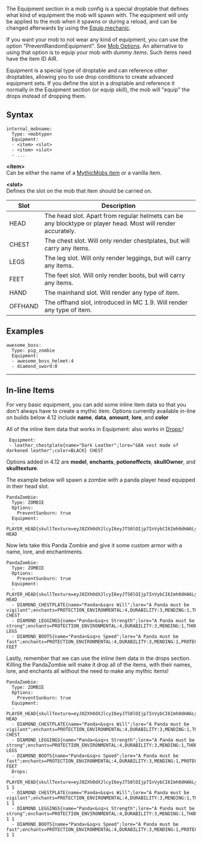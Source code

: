 The Equipment section in a mob config is a special droptable that
defines what kind of equipment the mob will spawn with. The equipment
will only be applied to the mob when it spawns or during a reload, and
can be changed afterwards by using the [Equip
mechanic](/skills/mechanics/equip).

If you want your mob to not wear any kind of equipment, you can use the
option "PreventRandomEquipment". See [Mob
Options](/databases/mobs/options). An alternative to using that option
is to equip your mob with *dummy items*. Such items need have the item
ID AIR.

Equipment is a special type of droptable and can reference other
droptables, allowing you to use drop conditions to create advanced
equipment sets. If you define the slot in a droptable and reference it
normally in the Equipment section (or equip skill), the mob will "equip"
the drops instead of dropping them.

Syntax
------

    internal_mobname:
      Type: <mobtype>
      Equipment:
      - <item> <slot>
      - <item> <slot>
      - ...

**&lt;item&gt;**  
Can be either the name of a [MythicMobs item](/databases/items/overview)
or a vanilla item.

**&lt;slot&gt;**  
Defines the slot on the mob that item should be carried on.

| Slot    | Description                                                                                                 |
|---------|-------------------------------------------------------------------------------------------------------------|
| HEAD    | The head slot. Apart from regular helmets can be any blocktype or player head. Most will render accurately. |
| CHEST   | The chest slot. Will only render chestplates, but will carry any items.                                     |
| LEGS    | The leg slot. Will only render leggings, but will carry any items.                                          |
| FEET    | The feet slot. Will only render boots, but will carry any items.                                            |
| HAND    | The mainhand slot. Will render any type of item.                                                            |
| OFFHAND | The offhand slot, introduced in MC 1.9. Will render any type of item.                                       |

Examples
--------

    awesome_boss:
      Type: pig_zombie
      Equipment:
      - awesome_boss_helmet:4
      - diamond_sword:0

--------

**In-line Items**
------------------

For very basic equipment, you can add some inline item data so that you don't always have to create a mythic item. Options currently available in-line on builds below 4.12 include **name**, **data**, **amount**, **lore**, and **color**

All of the inline item data that works in Equipment: also works in [Drops:](/items/drops)!

```
 Equipment:
 - leather_chestplate{name="Dark Leather";lore="&8A vest made of darkened leather";color=BLACK} CHEST
```

Options added in 4.12 are **model**, **enchants**, **potioneffects**, **skullOwner**, and **skulltexture**.

The example below will spawn a zombie with a panda player head equipped in their head slot.

```
PandaZombie:
  Type: ZOMBIE
  Options:
    PreventSunburn: true
  Equipment:
  - PLAYER_HEAD{skullTexture=eyJ0ZXh0dXJlcyI6eyJTS0lOIjp7InVybCI6Imh0dHA6Ly90ZXh0dXJlcy5taW5lY3JhZnQubmV0L3RleHR1cmUvYjY0NjNlNjRjZTI5NzY0ZGIzY2I0NjgwNmNlZTYwNmFmYzI0YmRmMGNlMTRiNjY2MGMyNzBhOTZjNzg3NDI2In19fQ==} HEAD
```

Now lets take this Panda Zombie and give it some custom armor with a name, lore, and enchantments.

```
PandaZombie:
  Type: ZOMBIE
  Options:
    PreventSunburn: true
  Equipment:
  - PLAYER_HEAD{skullTexture=eyJ0ZXh0dXJlcyI6eyJTS0lOIjp7InVybCI6Imh0dHA6Ly90ZXh0dXJlcy5taW5lY3JhZnQubmV0L3RleHR1cmUvYjY0NjNlNjRjZTI5NzY0ZGIzY2I0NjgwNmNlZTYwNmFmYzI0YmRmMGNlMTRiNjY2MGMyNzBhOTZjNzg3NDI2In19fQ==;enchants=WATER_WORKER:1,OXYGEN:3} HEAD
  - DIAMOND_CHESTPLATE{name="Panda<&sq>s Will";lore="A Panda must be vigilant";enchants=PROTECTION_ENVIRONMENTAL:4,DURABILITY:3,MENDING:1,THORNS:2} CHEST
  - DIAMOND_LEGGINGS{name="Panda<&sq>s Strength";lore="A Panda must be strong";enchants=PROTECTION_ENVIRONMENTAL:4,DURABILITY:3,MENDING:1,THORNS:2} LEGS
  - DIAMOND_BOOTS{name="Panda<&sq>s Speed";lore="A Panda must be fast";enchants=PROTECTION_ENVIRONMENTAL:4,DURABILITY:3,MENDING:1,PROTECTION_FALL:4,DEPTH_STRIDER:3} FEET
```

Lastly, remember that we can use the inline item data in the drops section. Killing the PandaZombie will make it drop all of the items, with their names, lore, and enchants all without the need to make any mythic items!

```
PandaZombie:
  Type: ZOMBIE
  Options:
    PreventSunburn: true
  Equipment:
  - PLAYER_HEAD{skullTexture=eyJ0ZXh0dXJlcyI6eyJTS0lOIjp7InVybCI6Imh0dHA6Ly90ZXh0dXJlcy5taW5lY3JhZnQubmV0L3RleHR1cmUvYjY0NjNlNjRjZTI5NzY0ZGIzY2I0NjgwNmNlZTYwNmFmYzI0YmRmMGNlMTRiNjY2MGMyNzBhOTZjNzg3NDI2In19fQ==;enchants=WATER_WORKER:1,OXYGEN:3} HEAD
  - DIAMOND_CHESTPLATE{name="Panda<&sq>s Will";lore="A Panda must be vigilant";enchants=PROTECTION_ENVIRONMENTAL:4,DURABILITY:3,MENDING:1,THORNS:2} CHEST
  - DIAMOND_LEGGINGS{name="Panda<&sq>s Strength";lore="A Panda must be strong";enchants=PROTECTION_ENVIRONMENTAL:4,DURABILITY:3,MENDING:1,THORNS:2} LEGS
  - DIAMOND_BOOTS{name="Panda<&sq>s Speed";lore="A Panda must be fast";enchants=PROTECTION_ENVIRONMENTAL:4,DURABILITY:3,MENDING:1,PROTECTION_FALL:4,DEPTH_STRIDER:3} FEET
  Drops:
  - PLAYER_HEAD{skullTexture=eyJ0ZXh0dXJlcyI6eyJTS0lOIjp7InVybCI6Imh0dHA6Ly90ZXh0dXJlcy5taW5lY3JhZnQubmV0L3RleHR1cmUvYjY0NjNlNjRjZTI5NzY0ZGIzY2I0NjgwNmNlZTYwNmFmYzI0YmRmMGNlMTRiNjY2MGMyNzBhOTZjNzg3NDI2In19fQ==;enchants=WATER_WORKER:1,OXYGEN:3} 1 1
  - DIAMOND_CHESTPLATE{name="Panda<&sq>s Will";lore="A Panda must be vigilant";enchants=PROTECTION_ENVIRONMENTAL:4,DURABILITY:3,MENDING:1,THORNS:2} 1 1
  - DIAMOND_LEGGINGS{name="Panda<&sq>s Strength";lore="A Panda must be strong";enchants=PROTECTION_ENVIRONMENTAL:4,DURABILITY:3,MENDING:1,THORNS:2} 1 1
  - DIAMOND_BOOTS{name="Panda<&sq>s Speed";lore="A Panda must be fast";enchants=PROTECTION_ENVIRONMENTAL:4,DURABILITY:3,MENDING:1,PROTECTION_FALL:4,DEPTH_STRIDER:3} 1 1
```